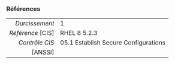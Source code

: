 ### Références

|                 |    |
|----------------:|:---|
|   *Durcissement*| 1 |
|*Référence* [CIS]| RHEL 8 5.2.3 |
|   *Contrôle CIS*| 05.1 Establish Secure Configurations |
|          [ANSSI]|  |
